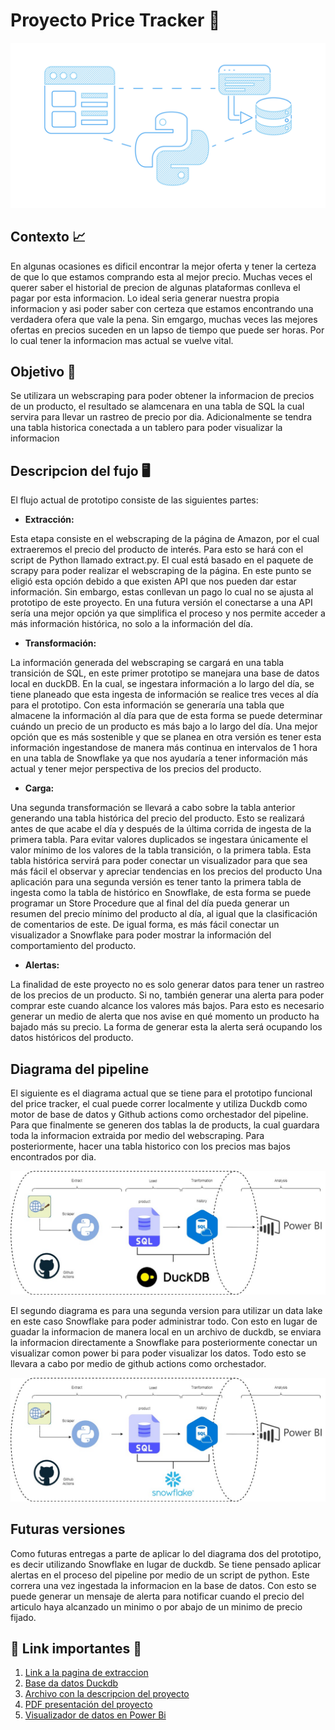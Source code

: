 # **Proyecto Price Tracker 💸**

![banner_proyecto](../images/Data_banner.jpg)

## Contexto 📈
En algunas ocasiones es dificil encontrar la mejor oferta y tener la certeza de que lo que estamos comprando esta al mejor precio. Muchas veces el querer saber el historial de precion de algunas plataformas conlleva el pagar por esta informacion. Lo ideal seria generar nuestra propia informacion y asi poder saber con certeza que estamos encontrando una verdadera ofera que vale la pena. Sin emgargo, muchas veces las mejores ofertas en precios suceden en un lapso de tiempo que puede ser horas. Por lo cual tener la informacion mas actual se vuelve vital.

## Objetivo 💢
Se utilizara un webscraping para poder obtener la informacion de precios de un producto, el resultado se alamcenara en una tabla de SQL la cual servira para llevar un rastreo de precio por dia. Adicionalmente se tendra una tabla historica conectada a un tablero para poder visualizar la informacion

## Descripcion del fujo 🖥️
El flujo actual de prototipo consiste de las siguientes partes:

* **Extracción:**

Esta etapa consiste en el webscraping de la página de Amazon, por el cual extraeremos el precio del producto de interés. Para esto se hará con el script de Python llamado extract.py. El cual está basado en el paquete de scrapy para poder realizar el webscraping de la página. En este punto se eligió esta opción debido a que existen API que nos pueden dar estar información. Sin embargo, estas conllevan un pago lo cual no se ajusta al prototipo de este proyecto. En una futura versión el conectarse a una API sería una mejor opción ya que simplifica el proceso y nos permite acceder a más información histórica, no solo a la información del día.

* **Transformación:**

La información generada del webscraping se cargará en una tabla transición de SQL, en este primer prototipo se manejara una base de datos local en duckDB. En la cual, se ingestara información a lo largo del día, se tiene planeado que esta ingesta de información se realice tres veces al día para el prototipo. Con esta información se generaría una tabla que almacene la información al día para que de esta forma se puede determinar cuándo un precio de un producto es más bajo a lo largo del día.
Una mejor opción que es más sostenible y que se planea en otra versión es tener esta información ingestandose de manera más continua en intervalos de 1 hora en una tabla de Snowflake ya que nos ayudaría a tener información más actual y tener mejor perspectiva de los precios del producto.

* **Carga:**

Una segunda transformación se llevará a cabo sobre la tabla anterior generando una tabla histórica del precio del producto. Esto se realizará antes de que acabe el día y después de la última corrida de ingesta de la primera tabla. Para evitar valores duplicados se ingestara únicamente el valor mínimo de los valores de la tabla transición, o la primera tabla. Esta tabla histórica servirá para poder conectar un visualizador para que sea más fácil el observar y apreciar tendencias en los precios del producto
Una aplicación para una segunda versión es tener tanto la primera tabla de ingesta como la tabla de histórico en Snowflake, de esta forma se puede programar un Store Procedure que al final del día pueda generar un resumen del precio mínimo del producto al día, al igual que la clasificación de comentarios de este. De igual forma, es más fácil conectar un visualizador a Snowflake para poder mostrar la información del comportamiento del producto.

* **Alertas:**

La finalidad de este proyecto no es solo generar datos para tener un rastreo de los precios de un producto. Si no, también generar una alerta para poder comprar este cuando alcance los valores más bajos. Para esto es necesario generar un medio de alerta que nos avise en qué momento un producto ha bajado más su precio. La forma de generar esta la alerta será ocupando los datos históricos del producto.

## Diagrama del pipeline
El siguiente es el diagrama actual que se tiene para el prototipo funcional del price tracker, el cual puede correr localmente y utiliza Duckdb como motor de base de datos y Github actions como orchestador del pipeline. Para que finalmente se generen dos tablas la de products, la cual guardara toda la informacion extraida por medio del webscraping. Para posteriormente, hacer una tabla historico con los precios mas bajos encontrados por dia.

![pipeline](../images/Diagrama_proto.jpg)

El segundo diagrama es para una segunda version para utilizar un data lake en este caso Snowflake para poder administrar todo. Con esto en lugar de guadar la informacion de manera local en un archivo de duckdb, se enviara la informacion directamente a Snowflake para posteriormente conectar un visualizar comon power bi para poder visualizar los datos. Todo esto se llevara a cabo por medio de github actions como orchestador.

![pipeline2](../images/Diagrama_proto2.jpg)

## Futuras versiones

Como futuras entregas a parte de aplicar lo del diagrama dos del prototipo, es decir utilizando Snowflake en lugar de duckdb. Se tiene pensado aplicar alertas en el proceso del pipeline por medio de un script de python. Este correra una vez ingestada la informacion en la base de datos. Con esto se puede generar un mensaje de alerta para notificar cuando el precio del articulo haya alcanzado un minimo o por abajo de un minimo de precio fijado.



## 🔗 Link importantes 🔗
1. [Link a la pagina de extraccion](https://www.amazon.com.mx/s?k=samsung+a54+desbloquedo&rh=n%3A9687460011&__mk_es_MX=%C3%85M%C3%85%C5%BD%C3%95%C3%91&ref=nb_sb_noss)
2. [Base da datos Duckdb](../scripts/products_base.duckdb)
3. [Archivo con la descripcion del proyecto](../doc/proyecto.md)
4. [PDF presentación del proyecto]()
5. [Visualizador de datos en Power Bi]()

